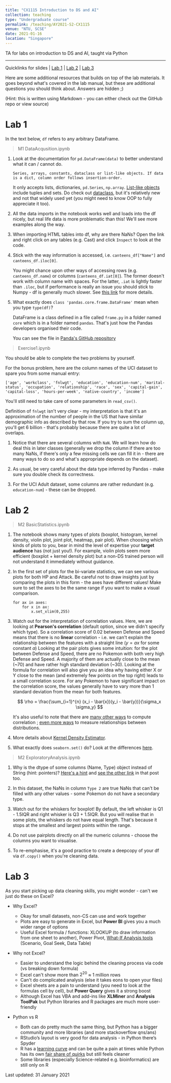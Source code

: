```yaml
---
title: "CX1115 Introduction to DS and AI"
collection: teaching
type: "Undergraduate course"
permalink: /teaching/AY2021-S2-CX1115
venue: "NTU, SCSE"
date: 2021-01-16
location: "Singapore"
---
```


TA for labs on introduction to DS and AI, taught via Python

---

Quicklinks for slides | [Lab 1](https://yihao001.github.io/teaching/CX1115/lab1.html) | [Lab 2](https://yihao001.github.io/teaching/CX1115/lab2.html) | [Lab 3](https://yihao001.github.io/teaching/CX1115/lab3.html)

Here are some additional resources that builds on top of the lab materials. It goes beyond what's covered in the lab manual, but these are additional questions you should think about. Answers are hidden ;)

(Hint: this is written using Markdown - you can either check out the GitHub repo or view source)

Lab 1 
===

In the text below, `df` refers to any arbitrary DataFrame. 

> M1 DataAcqusition.ipynb

1. Look at the documentation for `pd.DataFrame(data)` to better understand what it can / cannot do. 

    `Series, arrays, constants, dataclass or list-like objects. If data is a dict, column order follows insertion-order.`

    It only accepts lists, dictionaries, `pd.Series`, `np.array`. [List-like objects](https://pandas.pydata.org/pandas-docs/stable/reference/api/pandas.api.types.is_list_like.html) include tuples and sets. Do check out [dataclass](https://stackoverflow.com/questions/47955263/what-are-data-classes-and-how-are-they-different-from-common-classes), but it's relatively new and not that widely used yet (you might need to know OOP to fully appreciate it too).

2. All the data imports in the notebook works well and loads into the df nicely, but real life data is more problematic than this! We'll see more examples along the way.

3. When importing HTML tables into df, why are there NaNs? Open the link and right click on any tables (e.g. Cast) and click `Inspect` to look at the code.
<!-- There's an empty <tr> in the first row ; first column is NaN because it contains images. If you want these images, you'll need to write your own web scraping script! -->

4. Stick with the way information is accessed, i.e. `canteens_df["Name"]` and `canteens_df.iloc[0]`.

    You might chance upon other ways of accessing rows (e.g. `canteens_df.name`) or columns (`canteens_df.iat[0]`). The former doesn't work with column name with spaces. For the latter, `.iat` is lightly faster than `.iloc`, but if performance is really an issue you should stick to Numpy - df is generally much slower. See [this link](https://medium.com/dunder-data/minimally-sufficient-pandas-a8e67f2a2428) for more details.

5. What exactly does `class 'pandas.core.frame.DataFrame'` mean when you type `type(df)`?

    DataFrame is a class defined in a file called `frame.py` in a folder named `core` which is in a folder named `pandas`. That's just how the Pandas developers organised their code.

    You can see the file in [Panda's GitHub repository](https://github.com/pandas-dev/pandas/blob/master/pandas/core/frame.py)


> Exercise1.ipynb

You should be able to complete the two problems by yourself. 

For the bonus problem, here are the column names of the UCI dataset to spare you from some manual entry:

```
['age', 'workclass', 'fnlwgt', 'education', 'education-num', 'marital-status', 'occupation', 'relationship', 'race', 'sex', 'capital-gain', 'capital-loss', 'hours-per-week', 'native-country', 'income']
```

You'll still need to take care of some parameters in `read_csv()`.
<!-- Clue: index_col and header -->

Definition of `fnlwgt` isn't very clear - my interpretation is that it's an approximation of the number of people in the US that have similar demographic info as described by that row. If you try to sum the column up, you'll get 6 billion - that's probably because there are quite a lot of overlaps. 

1. Notice that there are several columns with `NaN`. We will learn how do deal this in later classes (generally we drop the column if there are too many NaNs, if there's only a few missing cells we can fill it in - there are many ways to do so and what's appropriate depends on the dataset).

2. As usual, be very careful about the data type inferred by Pandas - make sure you double check its correctness. 

3. For the UCI Adult dataset, some columns are rather redundant (e.g. `education-num`) - these can be dropped. 


Lab 2
===

> M2 BasicStatistics.ipynb

1. The notebook shows many types of plots (boxplot, histogram, kernel density, violin plot, joint plot, heatmap, pair plot). When choosing which kinds of plots to you, bear in mind the level of expertise your **target audience** has (not just you!). For example, violin plots seem more efficient (boxplot + kernel density plot) but a non-DS trained person will not understand it immediately without guidance. 

2. In the first set of plots for the bi-variate statistics, we can see various plots for both HP and Attack. Be careful not to draw insights just by comparing the plots in this form - the axes have different values! Make sure to set the axes to be the same range if you want to make a visual comparison. 

    ```
    for ax in axes:
        for x in ax:
            x.set_xlim(0,255)
    ```

3. Watch out for the interpretation of correlation values. Here, we are looking at **Pearson's correlation** (default option, since we didn't specify which type). So a correlation score of 0.02 between Defense and Speed means that there is no **linear** correlation - i.e. we can't explain the relationship between the features with a straight line ($y=ax$ for some constant $a$)
Looking at the pair plots gives some intuition: for the plot between Defense and Speed, there are no Pokemon with both very high Defense and Speed. A majority of them are actually close to the mean (~70) and have rather high standard deviation (~30). Looking at the formula for correlation will also give you an idea why having either X or Y close to the mean (and extremely few points on the top right) leads to a small correlation score. For any Pokemon to have significant impact on the correlation score, the values generally have to vary more than 1 standard deviation from the mean for both features. 

    $$ \rho = \frac{\sum_{i=1}^{n} (x_i - \bar{x})(y_i - \bar{y})}{\sigma_x \sigma_y} $$

    It's also useful to note that there are [many other ways](https://en.wikipedia.org/wiki/Correlation_coefficient#Types) to compute correlation ; [even more ways](https://papers.ssrn.com/sol3/papers.cfm?abstract_id=3512994) to measure relationships between distributions. 

4. More details about [Kernel Density Estimator](https://jakevdp.github.io/PythonDataScienceHandbook/05.13-kernel-density-estimation.html).

5. What exactly does `seaborn.set()` do? Look at the differences [here](https://seaborn.pydata.org/tutorial/aesthetics.html).


> M2 ExploratoryAnalysis.ipynb

1. Why is the dtype of some columns (Name, Type) object instead of String (hint: pointers)? [Here's a hint](https://stackoverflow.com/questions/33957720/how-to-convert-column-with-dtype-as-object-to-string-in-pandas-dataframe) and [see the other link](https://stackoverflow.com/questions/21018654/strings-in-a-dataframe-but-dtype-is-object) in that post too.

2. In this dataset, the NaNs in column `Type 2` are true NaNs that can't be filled with any other values - some Pokemon do not have a secondary type.

3. Watch out for the whiskers for boxplot! By default, the left whisker is Q1 - 1.5IQR and right whisker is Q3 + 1.5IQR. But you will realise that in some plots, the whiskers do not have equal length. That's because it stops at the smallest and largest points within the range. 

4. Do not use pairplots directly on all the numeric columns - choose the columns you want to visualise. 

5. To re-emphasise, it's a good practice to create a deepcopy of your df via `df.copy()` when you're cleaning data. 


Lab 3
===

As you start picking up data cleaning skills, you might wonder - can't we just do these on Excel? 

-   Why Excel?
    -   Okay for small datasets, non-CS can use and work together 
    -   Plots are easy to generate in Excel, but **Power BI** gives you a much wider range of options
    -   Useful Excel formula / functions: XLOOKUP (to draw information from one sheet to another), Power Pivot, [What-If Analysis tools](https://support.office.com/en-us/article/use-goal-seek-to-find-the-result-you-want-by-adjusting-an-input-value-320cb99e-f4a4-417f-b1c3-4f369d6e66c7?ui=en-US&rs=en-US&ad=US) (Scenario, Goal Seek, Data Table)    

-   Why not Excel?
    -   Easier to understand the logic behind the cleaning process via code (vs breaking down formula)
    -   Excel can't show more than $2^{20}$ ≈ 1 million rows
    -   Can't do complicated analysis (else it takes eons to open your files)
    -   Excel sheets are a pain to understand (you need to look at the formulas cell by cell), but **Power Query** gives it a strong boost
    -   Although Excel has VBA and add-ins like **XLMiner** and **Analysis ToolPak** but Python libraries and R packages are much more user-friendly

-   Python vs R
    -   Both can do pretty much the same thing, but Python has a bigger community and more libraries (and more stackoverflow qns/ans)
    -   RStudio’s layout is very good for data analysis - in Python there’s Spyder 
    -   R has a [learning curve](https://www.statmethods.net/about/learningcurve.html) and can be quite a pain at times while Python has its own [fair share of quirks](https://github.com/satwikkansal/wtfpython) but still feels cleaner    
    -   Some libraries (especially Science-related e.g. bioinformatics) are still only on R

Last updated: 31 January 2021
